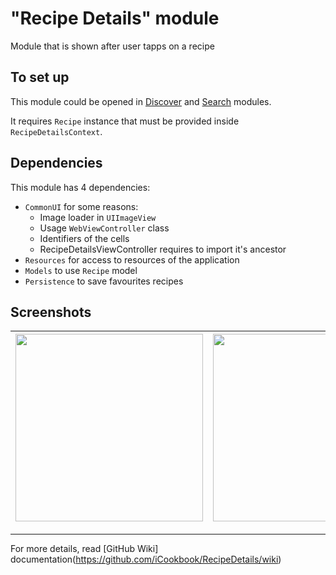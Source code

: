 # "Recipe Details" module

Module that is shown after user tapps on a recipe

## To set up

This module could be opened in [Discover](https://github.com/iCookbook/Discover) and [Search](https://github.com/iCookbook/Search) modules. 

It requires `Recipe` instance that must be provided inside `RecipeDetailsContext`.

## Dependencies

This module has 4 dependencies:

- `CommonUI` for some reasons:
    * Image loader in `UIImageView`
    * Usage `WebViewController` class
    * Identifiers of the cells
    * RecipeDetailsViewController requires to import it's ancestor
- `Resources` for access to resources of the application
- `Models` to use `Recipe` model
- `Persistence` to save favourites recipes

## Screenshots

| <img width=300 src="https://user-images.githubusercontent.com/60363270/200943946-6b736b4d-5516-4919-8dab-6abf6891488e.png"> | <img width=300 src="https://user-images.githubusercontent.com/60363270/200943981-b91e7a58-35d3-4cf4-90aa-e250d04e5572.png"> | <img width=300 src="https://user-images.githubusercontent.com/60363270/200944012-b6a73c53-7f3a-4f5b-bdd3-747830e338fc.png"> |
|---|---|---|

---

For more details, read [GitHub Wiki] documentation(https://github.com/iCookbook/RecipeDetails/wiki)
